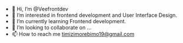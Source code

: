 - 👋 Hi, I’m @Veefrontdev
- 👀 I’m interested in frontend development and User Interface Design.
- 🌱 I’m currently learning Frontend development.
- 💞️ I’m looking to collaborate on ...
- 📫 How to reach me timizimorebimo19@gmail.com

<!---
Veefrontdev/Veefrontdev is a ✨ special ✨ repository because its `README.md` (this file) appears on your GitHub profile.
You can click the Preview link to take a look at your changes.
--->
